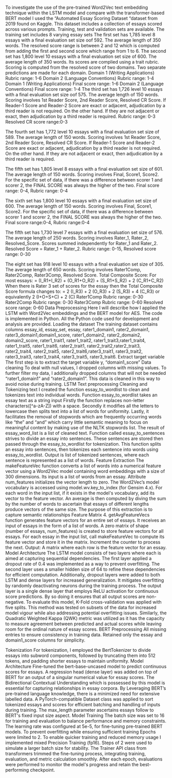 To investigate the use of the pre-trained Word2Vec text embedding technique within the LSTM model and compare with the transformer-based BERT model I used the “Automated Essay Scoring Dataset “dataset from 2019 found on Kaggle. This dataset includes a collection of essays scored across various prompts. Training, test and validation sets are available. The training set includes 8 varying essay sets
The first set has 1,785 level 8 essays with a final evaluation set size oof 592. The average length of 350 words. The resolved score range is between 2 and 12 which is computed from adding the first and second score which range from 1 to 6. 
The second set has 1,800 level 10 essays with a final evaluation set size of 600. The average length of 350 words. Its scores are complied using a trait rubric. Scoring is computed from the resolved score of two domains. Two separate predictions are made for each domain. 
Domain 1 (Writing Applications) Rubric range:	1-6
Domain 2 (Language Conventions) Rubric range:	1-4
Domain 1 (Writing Applications) Final score range:	1-6
Domain 2 (Language Conventions) Final score range:	1-4
The third set has 1,726 level 10 essays with a final evaluation set size oof 575. The average length of 150 words. Scoring involves 1st Reader Score, 2nd Reader Score, Resolved CR Score. If Reader‐1 Score and Reader‐2 Score are exact or adjacent, adjudication by a third reader is not required. On the other hand. If they are not adjacent or exact, then adjudication by a third reader is required. 
Rubric range:	0-3
Resolved CR score range:0-3 

The fourth set has 1,772 level 10 essays with a final evaluation set size of 589. The average length of 150 words. Scoring involves 1st Reader Score, 2nd Reader Score, Resolved CR Score. If Reader‐1 Score and Reader‐2 Score are exact or adjacent, adjudication by a third reader is not required. On the other hand. If they are not adjacent or exact, then adjudication by a third reader is required. 

The fifth set has 1,805 level 8 essays with a final evaluation set size of 601. The average length of 150 words. Scoring involves Final, Score1, Score2. For the specific set of data, if there was a difference between scorer 1 and scorer 2, the FINAL SCORE was always the higher of the two. Final score range: 0-4, Rubric range: 0-4

The sixth set has 1,800 level 10 essays with a final evaluation set size of 600. The average length of 150 words. Scoring involves Final, Score1, Score2. For the specific set of data, if there was a difference between scorer 1 and scorer 2, the FINAL SCORE was always the higher of the two. Final score range:0-4, Rubric range:0-4

The fifth set has 1,730 level 7 essays with a final evaluation set size of 576. The average length of 250 words. Scoring involves Rater_1, Rater_2, Resolved_Score. Scores summed independently for Rater_1 and Rater_2. Resolved Score = Rater_1 + Rater_2. Rubric range:	0-15, Resolved score range:	0-30

The eight set has 918 level 10 essays with a final evaluation set size of 305. The average length of 650 words. Scoring involves Rater1Comp, Rater2Comp, Rater3Comp, Resolved Score. Total Composite Score:
For most essays:
= (I_R1+I_R2) + (O_R1+O_R2)  + (S_R1+S_R2)  +  2 (C_R1+C_R2)
When there is Rater 3 set of scores for the essay then the Total Composite Score formula changes to:
= 2 (I_R3) + 2 (O_R3) + 2 (S_R3) + 4 (C_R3)    or equivalently   2 (I+O+S+C) + 2 (C)
 Rater1Comp Rubric range:	0-30
Rater2Comp Rubric range:	0-30
Rater3Comp Rubric range:	0-60
Resolved score range:	0-60
Data Preprocessing 
Here I will describe how I applied the LSTM with Word2Vec embeddings and the BERT model for AES. The code is implemented in Python. All the Python code used for development and analysis are provided. 
Loading the dataset
The training dataset contains columns essay_id, essay_set, essay, rater1_domain1, rater2_domain1, rater3_domain1,domain1_score, rater1_domain2, rater2_domain2, domain2_score, rater1_trait1, rater1_trait2, rater1_trait3,rater1_trait4, rater1_trait5, rater1_trait6, rater2_trait1, rater2_trait2,rater2_trait3, rater2_trait4, rater2_trait5, rater2_trait6,rater3_trait1, rater3_trait2, rater3_trait3, rater3_trait4, rater3_trait5, rater3_trait6. 
Extract target variable 
The first step is to extract the target variable y, “domain1_score”
Data cleaning 
To deal with null values, I dropped columns with missing values. 
To further filter my data, I additionally dropped columns that will not be needed “rater1_domain1” and “rater2_domain1”. This data is cleaned in this way to avoid noise during training.
LSTM 
Text preprocessing 
Cleaning and Tokenizing text
I created the function essay_to_wordlist to clean and tokenizes text into individual words. Function essay_to_wordlist takes an essay text as a string input Firstly the function replaces non-letter characters([^a-zA-Z]) with a space. Secondly it modifies all the letters to lowercase then splits text into a list of words for uniformity. Lastly, it facilitates the removal of stopwords which are frequently occurring words like “the” and “and” which carry little semantic meaning to focus on meaningful content by making use of the NLTK stopwords list. The result of essay_word_list is a list of cleaned text. 
Function called essay_to_sentences strives to divide an essay into sentences. These sentences are stored then passed through the essay_to_wordlist for tokenization. This function splits an essay into sentences, then tokenizes each sentence into words using essay_to_wordlist. Output is list of tokenized sentences, where each sentence is represented as a list of words.
Feature Extraction
The makeFeatureVec function converts a list of words into a numerical feature vector using a Word2Vec model containing word embeddings with a size of 300 dimensions. Its input is a list of words from an essay. Attribute num_features initializes the vector length to zero. The Word2Vec’s model vocabulary is accessed using model.wv.key_to_index (for Gensim 4.x). For each word in the input list, if it exists in the model's vocabulary, add its vector to the feature vector. An average is then computed by diving the sum by the number of words to ascertain that essays of different lengths produce vectors of the same size. The purpose of this extraction is to capture semantic relationships 
Feature Matrix
4. getAvgFeatureVecs function generates feature vectors for an entire set of essays. It receives an input of essays in the form of a list of words. A zero matrix of shape (number of essays, num_features) is created to store feature vectors for all essays. For each essay in the input list, call makeFeatureVec to compute its feature vector and store it in the matrix. Increment the counter to process the next. Output: A matrix where each row is the feature vector for an essay.
Model Architecture 
The LSTM model consists of two layers where each is aimed at capturing sequential dependencies. The first layer applied a dropout rate of 0.4 was implemented as a way to prevent overfitting. The second layer uses a smaller hidden size of 64 to refine these dependencies for efficient computation. Additionally, dropout layers were added to both LSTM and dense layers for increased generalization. It mitigates overfitting by randomly deactivating neurons during the training process. The output layer is a single dense layer that employs ReLU activation for continuous score predictions. By so doing it ensures that all output scores are non-negative.
To evaluate this model, K-Fold cross-validation was applied with five splits. This method was tested on subsets of the data for increased model vigour while also addressing potential overfitting issues. Similarly, the Quadratic Weighted Kappa (QWK) metric was utilized as it has the capacity to measure agreement between predicted and actual scores while leaving room for the ordinal nature of essay scores. 
BERT 
Preprocessing 
All missing entries to ensure consistency in training data. Retained only the essay and domain1_score columns for simplicity.


Tokenization 
For tokenization, I employed the BertTokenizer to divide essays into subword components, followed by truncating them into 512 tokens, and padding shorter essays to maintain uniformity.
Model Architecture
Fine-tuned the bert-base-uncased model to predict continuous scores for essays.
A regression head (dense layer) was added on top of BERT for an output of a singular numerical value for essay scores. The Bidirectional Contextual Understanding which is possessed by this model is essential for capturing relationships in essay corpora. By Leveraging BERT’s pre-trained language knowledge, there is a minimized need for extensive labelled data. A PyTorch-compatible Dataset class was applied to sort tokenized essays and scores for efficient batching and handling of inputs during training. The max_length parameter ascertains essays follow to BERT's fixed input size aspect.
Model Training 
The batch size was set to 16 for training and evaluation to balance performance and memory constraints. The learning rate was configured at 5e-5, for fine-tuning pre-trained BERT models. To prevent overfitting while ensuring sufficient training Epochs were limited to 2.  To enable quicker training and reduced memory usage I implemented mixed Precision Training (fp16). Steps of 2 were used to simulate a larger batch size for stability.
The Trainer API class from transformers trimmed the fine-tuning process, integrating training, evaluation, and metric calculation smoothly. After each epoch, evaluations were performed to monitor the model's progress and retain the best-performing checkpoint.
